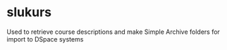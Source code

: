 # slukurs
Used to retrieve course descriptions and make Simple Archive folders for import to DSpace systems
